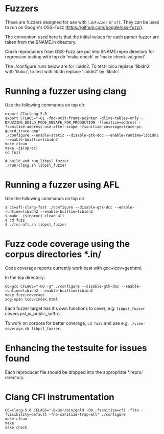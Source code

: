 # Fuzzers

These are fuzzers designed for use with `libFuzzer` or `afl`. They can
be used to run on Google's OSS-Fuzz (https://github.com/google/oss-fuzz/).

The convention used here is that the initial values for each parser fuzzer
are taken from the $NAME.in directory.

Crash reproducers from OSS-Fuzz are put into $NAME.repro directory for
regression testing with top dir 'make check' or 'make check-valgrind'.

The ./configure runs below are for libidn2.
To test libicu replace 'libidn2' with 'libicu', to test with
libidn replace 'libidn2' by 'libidn'.


# Running a fuzzer using clang

Use the following commands on top dir:
```
export CC=clang-5.0
export CFLAGS="-O1 -fno-omit-frame-pointer -gline-tables-only -DFUZZING_BUILD_MODE_UNSAFE_FOR_PRODUCTION -fsanitize=address -fsanitize-address-use-after-scope -fsanitize-coverage=trace-pc-guard,trace-cmp"
./configure --enable-static --disable-gtk-doc --enable-runtime=libidn2 --enable-builtin=libidn2
make clean
make -j$(nproc)
cd fuzz

# build and run libpsl_fuzzer
./run-clang.sh libpsl_fuzzer
```


# Running a fuzzer using AFL

Use the following commands on top dir:

```
$ CC=afl-clang-fast ./configure --disable-gtk-doc --enable-runtime=libidn2 --enable-builtin=libidn2
$ make -j$(nproc) clean all
$ cd fuzz
$ ./run-afl.sh libpsl_fuzzer
```

# Fuzz code coverage using the corpus directories *.in/

Code coverage reports currently work best with gcc+lcov+genhtml.

In the top directory:
```
CC=gcc CFLAGS="-O0 -g" ./configure --disable-gtk-doc --enable-runtime=libidn2 --enable-builtin=libidn2
make fuzz-coverage
xdg-open lcov/index.html
```

Each fuzzer target has it's own functions to cover, e.g.
`libpsl_fuzzer` covers psl_is_public_suffix.

To work on corpora for better coverage, `cd fuzz` and use e.g.
`./view-coverage.sh libpsl_fuzzer`.


# Enhancing the testsuite for issues found

Each reproducer file should be dropped into the appropriate *.repro/
directory.


# Clang CFI instrumentation
```
CC=clang-5.0 CFLAGS="-B/usr/bin/gold -O0 -fsanitize=cfi -flto -fvisibility=default -fno-sanitize-trap=all" ./configure
make clean
make
make check
```
